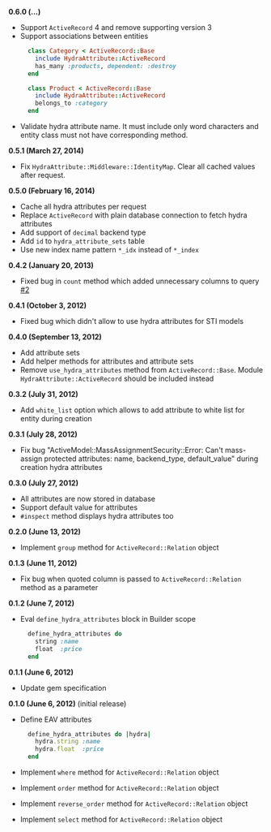 **0.6.0 (...)**
* Support `ActiveRecord` 4 and remove supporting version 3
* Support associations between entities
  ```ruby
    class Category < ActiveRecord::Base
      include HydraAttribute::ActiveRecord
      has_many :products, dependent: :destroy
    end

    class Product < ActiveRecord::Base
      include HydraAttribute::ActiveRecord
      belongs_to :category
    end
  ```
* Validate hydra attribute name. It must include only word characters and entity class must not have corresponding method.

**0.5.1 (March 27, 2014)**
* Fix `HydraAttribute::Middleware::IdentityMap`. Clear all cached values after request.

**0.5.0 (February 16, 2014)**
* Cache all hydra attributes per request
* Replace `ActiveRecord` with plain database connection to fetch hydra attributes
* Add support of `decimal` backend type
* Add `id` to `hydra_attribute_sets` table
* Use new index name pattern `*_idx` instead of `*_index`

**0.4.2 (January 20, 2013)**
* Fixed bug in `count` method which added unnecessary columns to query [#2](https://github.com/kostyantyn/hydra_attribute/issues/2)

**0.4.1 (October 3, 2012)**
* Fixed bug which didn't allow to use hydra attributes for STI models

**0.4.0 (September 13, 2012)**
* Add attribute sets
* Add helper methods for attributes and attribute sets
* Remove `use_hydra_attributes` method from `ActiveRecord::Base`. Module `HydraAttribute::ActiveRecord` should be included instead

**0.3.2 (July 31, 2012)**
* Add `white_list` option which allows to add attribute to white list for entity during creation

**0.3.1 (July 28, 2012)**
* Fix bug "ActiveModel::MassAssignmentSecurity::Error: Can't mass-assign protected attributes: name, backend_type, default_value" during creation hydra attributes 

**0.3.0 (July 27, 2012)**
* All attributes are now stored in database
* Support default value for attributes
* `#inspect` method displays hydra attributes too

**0.2.0 (June 13, 2012)**
* Implement `group` method for `ActiveRecord::Relation` object 

**0.1.3 (June 11, 2012)**
* Fix bug when quoted column is passed to `ActiveRecord::Relation` method as a parameter

**0.1.2 (June 7, 2012)**
* Eval `define_hydra_attributes` block in Builder scope    
  
  ```ruby
    define_hydra_attributes do
      string :name
      float  :price
    end
  ```

**0.1.1 (June 6, 2012)**
* Update gem specification

**0.1.0 (June 6, 2012)** (initial release)
* Define EAV attributes
  
  ```ruby
    define_hydra_attributes do |hydra|
      hydra.string :name
      hydra.float  :price
    end
  ```

* Implement `where` method for `ActiveRecord::Relation` object
* Implement `order` method for `ActiveRecord::Relation` object
* Implement `reverse_order` method for `ActiveRecord::Relation` object
* Implement `select` method for `ActiveRecord::Relation` object
